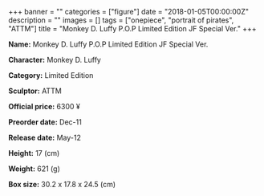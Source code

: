 +++
banner = ""
categories = ["figure"]
date = "2018-01-05T00:00:00Z"
description = ""
images = []
tags = ["onepiece", "portrait of pirates", "ATTM"]
title = "Monkey D. Luffy P.O.P Limited Edition JF Special Ver."
+++

**Name:** Monkey D. Luffy P.O.P Limited Edition JF Special Ver.

**Character:** Monkey D. Luffy

**Category:** Limited Edition 

**Sculptor:** ATTM

**Official price:** 6300 ¥

**Preorder date:** Dec-11

**Release date:** May-12

**Height:** 17 (cm)

**Weight:** 621 (g)

**Box size:** 30.2 x 17.8 x 24.5 (cm)


